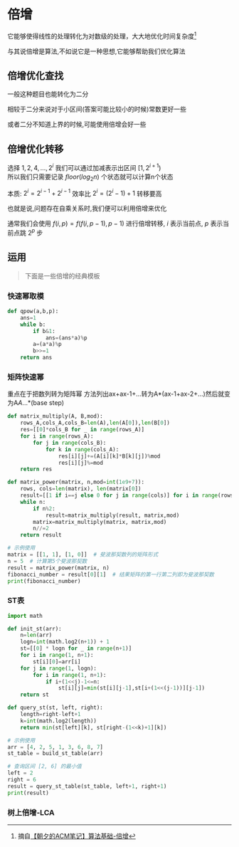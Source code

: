 # 倍增
它能够使得线性的处理转化为对数级的处理，大大地优化时间复杂度[^1]



与其说倍增是算法,不如说它是一种思想,它能够帮助我们优化算法



## 倍增优化查找

一般这种题目也能转化为二分

相较于二分来说对于小区间(答案可能比较小的时候)常数更好一些

或者二分不知道上界的时候,可能使用倍增会好一些

## 倍增优化转移
选择 $1,2,4,...,2^i$ 我们可以通过加减表示出区间 $[1,2^{i+1})$  
所以我们只需要记录 $floor(log_2n)$ 个状态就可以计算n个状态

本质: $2^i=2^{i-1}+2^{i-1}$ 效率比 $2^i=(2^i-1)+1$ 转移要高

也就是说,问题存在自乘关系时,我们便可以利用倍增来优化

通常我们会使用 $f(i,p)=f(f(i,p-1),p-1)$ 进行倍增转移, $i$ 表示当前点, $p$ 表示当前点跳 $2^p$ 步

## 运用
> 下面是一些倍增的经典模板

### 快速幂取模
```py
def qpow(a,b,p):
    ans=1
    while b:
        if b&1:
            ans=(ans*a)%p
        a=(a*a)%p
        b>>=1
    return ans
```
### 矩阵快速幂
重点在于把数列转为矩阵幂
方法列出ax+ax-1+...转为A*(ax-1+ax-2+...)然后就变为A*A*...*(base step)
```py
def matrix_multiply(A, B,mod):
    rows_A,cols_A,cols_B=len(A),len(A[0]),len(B[0])
    res=[[0]*cols_B for _ in range(rows_A)]
    for i in range(rows_A):
        for j in range(cols_B):
            for k in range(cols_A):
                res[i][j]+=(A[i][k]*B[k][j])%mod
                res[i][j]%=mod
    return res

def matrix_power(matrix, n,mod=int(1e9+7)):
    rows, cols=len(matrix), len(matrix[0])
    result=[[1 if i==j else 0 for j in range(cols)] for i in range(rows)]
    while n:
        if n%2:
            result=matrix_multiply(result, matrix,mod)
        matrix=matrix_multiply(matrix, matrix,mod)
        n//=2
    return result

# 示例使用
matrix = [[1, 1], [1, 0]]  # 斐波那契数列的矩阵形式
n = 5  # 计算第5个斐波那契数
result = matrix_power(matrix, n)
fibonacci_number = result[0][1]  # 结果矩阵的第一行第二列即为斐波那契数
print(fibonacci_number)
```
### ST表
```py
import math

def init_st(arr):
    n=len(arr)
    logn=int(math.log2(n+1)) + 1
    st=[[0] * logn for _ in range(n+1)]
    for i in range(1, n+1):
        st[i][0]=arr[i]
    for j in range(1, logn):
        for i in range(1, n+1):
            if i+(1<<j)-1<=n:
                st[i][j]=min(st[i][j-1],st[i+(1<<(j-1))][j-1])
    return st

def query_st(st, left, right):
    length=right-left+1
    k=int(math.log2(length))
    return min(st[left][k], st[right-(1<<k)+1][k])

# 示例使用
arr = [4, 2, 5, 1, 3, 6, 8, 7]
st_table = build_st_table(arr)

# 查询区间 [2, 6] 的最小值
left = 2
right = 6
result = query_st_table(st_table, left+1, right+1)
print(result)
```
### 树上倍增-LCA










[^1]: 摘自[【朝夕的ACM笔记】算法基础-倍增](https://zhuanlan.zhihu.com/p/122413160)
